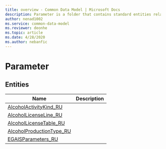 ```yaml
---
title: overview - Common Data Model | Microsoft Docs
description: Parameter is a folder that contains standard entities related to the Common Data Model.
author: nenad1002
ms.service: common-data-model
ms.reviewer: deonhe
ms.topic: article
ms.date: 4/28/2020
ms.author: nebanfic
---
```


# Parameter


## Entities

|Name|Description|
|---|---|
|[AlcoholActivityKind_RU](AlcoholActivityKind_RU.md)||
|[AlcoholLicenseLine_RU](AlcoholLicenseLine_RU.md)||
|[AlcoholLicenseTable_RU](AlcoholLicenseTable_RU.md)||
|[AlcoholProductionType_RU](AlcoholProductionType_RU.md)||
|[EGAISParameters_RU](EGAISParameters_RU.md)||
